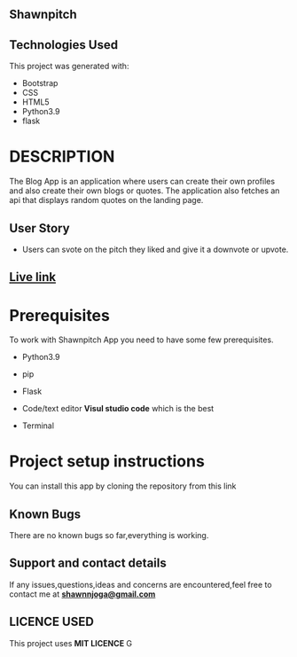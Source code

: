 ## Shawnpitch

## Technologies Used
This project was generated with: 
* Bootstrap
* CSS
* HTML5
* Python3.9
* flask


# DESCRIPTION

The Blog App is an application where users can create their own profiles and also create their own blogs or quotes. The application also fetches an api that displays random quotes on the landing page. 

## User Story


- Users can svote on the pitch they liked and give it a downvote or upvote.


## [Live link]( https://ruggiblog.herokuapp.com/)

# Prerequisites

To work with Shawnpitch App you need to have some few prerequisites.

- Python3.9

- pip

- Flask 

- Code/text editor **Visul studio code** which is the best

- Terminal

# Project setup instructions
You can install this app by cloning the repository from this link 
## Known Bugs
There are no known bugs so far,everything is working.


## Support and contact details
 If any issues,questions,ideas and concerns are encountered,feel free to contact me at **shawnnjoga@gmail.com**

## LICENCE USED
  This project uses **MIT LICENCE**
G